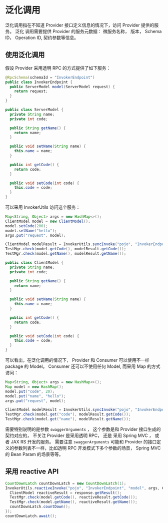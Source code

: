 # 泛化调用

泛化调用指在不知道 Provider 接口定义信息的情况下，访问 Provider 提供的服务。 泛化
调用需要提供 Provider 的服务元数据： 微服务名称， 版本， Schema ID， Operation ID, 契约参数等信息。 

## 使用泛化调用

假设 Provider 采用透明 RPC 的方式提供了如下服务：

```java
@RpcSchema(schemaId = "InvokerEndpoint")
public class InvokerEndpoint {
  public ServerModel model(ServerModel request) {
    return request;
  }
}

public class ServerModel {
  private String name;
  private int code;

  public String getName() {
    return name;
  }

  public void setName(String name) {
    this.name = name;
  }

  public int getCode() {
    return code;
  }

  public void setCode(int code) {
    this.code = code;
  }
}
```

可以采用 InvokerUtils 访问这个服务：

```java
Map<String, Object> args = new HashMap<>();
ClientModel model = new ClientModel();
model.setCode(200);
model.setName("hello");
args.put("request", model);

ClientModel modelResult = InvokerUtils.syncInvoke("pojo", "InvokerEndpoint", "model", args, ClientModel.class);
TestMgr.check(model.getCode(), modelResult.getCode());
TestMgr.check(model.getName(), modelResult.getName());

public class ClientModel {
  private String name;
  private int code;

  public String getName() {
    return name;
  }

  public void setName(String name) {
    this.name = name;
  }

  public int getCode() {
    return code;
  }

  public void setCode(int code) {
    this.code = code;
  }
}
```

可以看出，在泛化调用的情况下， Provider 和 Consumer 可以使用不一样 package 的 Model。 Consumer 还可以不使用任何 Model, 而采用
Map 的方式访问：

```java
Map<String, Object> args = new HashMap<>();
Map model = new HashMap();
model.put("code", 20);
model.put("name", "hello");
args.put("request", model);

ClientModel modelResult = InvokerUtils.syncInvoke("pojo", "InvokerEndpoint", "model", args, ClientModel.class);
TestMgr.check(model.get("code"), modelResult.getCode());
TestMgr.check(model.get("name"), modelResult.getName());
```

需要特别说明的是参数 `swaggerArguments` ， 这个参数是和 Provider 接口生成的契约对应的， 不关注 Provider 是采用透明 RPC， 还是
采用 Spring MVC ， 或者 JAX RS 开发的服务。 需要注意 `swaggerArguments` 可能和 Provider 的接口定义的参数列表不一样，比如透明
RPC 开发模式下多个参数的场景， Spring MVC 的 Bean Param 的场景等等。 

## 采用 reactive API

```java
CountDownLatch countDownLatch = new CountDownLatch(1);
InvokerUtils.reactiveInvoke("pojo", "InvokerEndpoint", "model", args, ClientModel.class, response -> {
  ClientModel reactiveResult = response.getResult();
  TestMgr.check(model.getCode(), reactiveResult.getCode());
  TestMgr.check(model.getName(), reactiveResult.getName());
  countDownLatch.countDown();
});
countDownLatch.await();
```  
